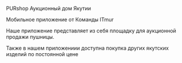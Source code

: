 
PURshop Аукционный дом Якутии

Мобильное приложение от Команды ITmur

Наше приложение представляет из себя площадку для аукционной продажи пушницы.

Также в нашем приложениии доступна покупка других якутских изделий по постоянной цене

